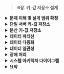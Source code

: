 > **6장. 키-값 저장소 설계**

<details>
  <summary><b>문제 이해 및 설계 범위 확정</b></summary>
  
  ---
    
  ## 문제 이해 및 설계 범위 확정
  
  ### **키-값 저장소(Key-Value Store)**
  
  - **비 관계형(Non-relational) 데이터베이스**
      - Amazon Dynamo, memcached, Redis 등
  - **Key**
      - 고유 식별자(Identifier)
      - 성능상의 이유로 키는 짧을수록 좋음
          - 일반 텍스트 키: `“last_logged_in_at”`
          - 해시 키 : `253DDEC4`
  - **Value**
      - 키-값 저장소는 값으로 무엇이 오든 상관하지 않음(`String`, `List`, `Object` …)
  - **Pair** : Key-Value 관계
  - `put(key, value)` : 키-값 쌍을 저장소에 저장
  - `get(key)` : 인자로 주어진 키의 값을 조회
  
  ### **문제 이해 및 설계 범위 확정**
  
  - 읽기, 쓰기, 메모리 사용량 사이의 균형 찾기
  - 데이터의 일관성과 가요성 사이에서 타협적 결정을 내린 설계
  - **ex)**
      - 키-값 쌍의 **크기는 10KB 이하**이다.
      - **큰 데이터**를 저장할 수 있어야 한다.
      - 높은 **가용성을 제공**해야 한다. 시스템은 장애가 있더라도 빨리 응답
      - 높은 **규모 확장성**을 제공해야 한다. 트래픽 양에 따라 자동적 서버 증설/삭제
      - **데이터 일관성 수준**은 조정이 가능해야 한다.
      - **응답 지연시간(latency)** 이 짧아야 한다.
  
  ---
</details>

<details>
  <summary><b>단일 서버 키-값 저장소</b></summary>
    
  ---
  
  ## 단일 서버 키-값 저장소
  
  ### **서버 1대만 사용하는 키-값 저장소 설계**
  
  - **키-값 쌍 전부를 메모리에 해시 테이블로 저장**
      - 빠른 속도를 보장
      - 모든 데이터를 메모리 안에 두기 불가능할 수 있음
  - **개선책**
      - 데이터 압축(Compression)
      - 자주 쓰이는 데이터만 메모리에 두고 나머지는 디스크에 저장
  - 많은 데이터를 저장하기 위해 **분산 키-값 저장소(Distributed Key-Value Store)** 필요
  
  ---
</details>

<details>
  <summary><b>분산 키-값 저장소</b></summary>

  ---
  
  ## 분산 키-값 저장소
  
  ### **분산 키-값 저장소(Distributed Key-Value Store)**
  
  - 키-값 쌍(Pair)을 **여러 서버에 분산** : 분산 해시 테이블이라고도 함
  - 설계 시 **CAP 정리** 이해 필요
  
  ### **CAP 정리**
  
  - **세 가지 요구사항을 동시에 만족하는 분산 시스템을 설계하는 것은 불가능**
      - **데이터 일관성(Consistency)**
          - 접속하는 모든 클라이언트는 **어떤 노드에서도 같은 데이터**를 보아야 함
      - **가용성(Availability)**
          - 접속하는 모든 클라이언트는 **일부 노드에 장애가 발생하더라도 항상 응답**
      - **파티션 감내(Partition Tolerance theorem)**
          - 파티션은 두 노드 사이에 통신 장애가 발생하였음을 의미
          - 네트워크에 **파티션이 생기더라도 시스템은 계속 동작**
  - **어떤 두 가지를 충족하려면 나머지 하나는 반드시 희생**
      
    <img src="https://github.com/user-attachments/assets/3f77f4c0-8ae4-4b64-a058-772895ba0776" width="400px"/>

      
  - **키-값 저장소 분류**
      - **CP 시스템**
          - 일관성 & 파티션 감내 지원
          - 가용성 희생
      - **AP 시스템**
          - 가용성 & 파티션 감내 지원
          - 데이터 일관성 희생
      - **CA 시스템(존재하지 않음)**
          - 일관성 & 가용성 지원
          - 파티션 감내 지원하지 않음
          - **분산 시스템은 반드시 파티션 문제를 감내할 수 있도록 설계**
              - 통상 네트워크 장애는 피할 수 없음
              - 실세계에 CA 시스템은 존재하지 않음
  
  ### **구체적 사례 : 세 대의 복제(Replica) 노드 n1, n2, n3**
  
  - 분산 시스템에서 데이터는 보통 여러 노드에 복제되어 보관
  - **이상적 상태**
      - 네트워크가 파티션되는 상황이 일어나지 않음
      - n1에 기록된 데이터는 자동적으로 n2와 n3에 복제
      - 데이터 일관성과 가용성 만족
      
    <img src="https://github.com/user-attachments/assets/51babc25-5202-4aa6-9683-3d367d4cb896" width="400px"/>

      
  - **실세계의 분산 시스템**
      - 분산 시스템은 파티션 문제를 피할 수 없음
      - 파티션 문제 발생 시 **일관성과 가용성 중 하나를 선택**해야 함
      
    <img src="https://github.com/user-attachments/assets/98fa7a0c-d192-4e0e-a02b-2311c483e51d" width="400px"/>

      
      - n1 또는 n2에 기록한 데이터는 n3에 전달되지 않음
      - n3에 기록되었으나 n1, n2에 전달되지 않은 데이터, n1, n2는 오래된 사본 가짐
      - **가용성 대신 일관성 선택(CP 시스템)**
          - 세 서버 사이의 데이터 불일치를 해결하기 위해 **n1, n2에 쓰기 연산 중단**
          - ex) 은행권 시스템은 데이터 일관성(C)을 양보하지 않음 : **오류 반환**
      - **일관성 대신 가용성 선택(AP 시스템)**
          - 낡은 데이터를 반환할 위험이 있더라도, **읽기 연산을 허용**
          - n1, n2는 계속 쓰기 연산을 허용, n3 복구 후 동기화
          
  
  ### **시스템 컴포넌트**
  
  - **키-값 저장소 구현에 사용될 핵심 컴포넌트 및 기술**
      - 데이터 파티션
      - 데이터 다중화(Replication)
      - 일관성(Consistency)
      - 일관성 불일치 해소(Inconsistency Resolution)
      - 장애 처리
      - 시스템 아키텍처 다이어그램
      - 쓰기 경로(Write Path)
      - 읽기 경로(Read Path)
      
  
  ---
  </details>

  <details>
    <summary><b>데이터 파티션</b></summary>
    
  ---
  
  ## 데이터 파티션
  
  ### **데이터 파티션**
  
  - **대규모 애플리케이션의 경우**
      - 전체 데이터를 한 대 서버에 넣기 불가능
      - 데이터를 **작은 파티션들로 분할** 후, 여러 대 서버에 저장
  - **파티션 분할 시 고려할 문제**
      - 데이터를 여러 서버에 고르게 분산할 수 있는가
      - 노드가 추가되거나 삭제될 때, 데이터의 이동을 최소화할 수 있는가
  - **안정 해시(Consistent Hash)**
      - 서버를 해시 링(Hash Ring) 위에 배치
      - 키를 링 위에 배치
      - 시계방향으로 순회하다 만나는 첫 번째 서버에 키-값 쌍 저장
          
        <img src="https://github.com/user-attachments/assets/5269a59e-b008-4976-a1e9-883c90095b36" width="400px"/>

          
  - **안정 해시를 사용한 데이터 파티션 장점**
      - **규모 확장 자동화(Automatic Scaling)**
          - 시스템 부하에 따라 서버가 자동으로 추가 / 삭제
      - **다양성(Heterogeneity)**
          - 각 서버의 용량에 맞게 가상 노드(Virtual Node)의 수를 조정할 수 있음
          - 고성능 서버는 더 많은 가상 노드를 갖도록 설정
  
  ---
  </details>

  <details>
    <summary><b>데이터 다중화</b></summary>
    
  ---
  
  ## 데이터 다중화
  
  ### **데이터 다중화**
  
  - **데이터를 N개 서버에 비동기적으로 다중화(Replication)**
      - 높은 가용성과 안정성 확보
      - N은 튜닝 가능한 값
  - **N개 서버를 선정하는 방법**
      - Key의 위치로부터 **시계방향으로 순회**하면서, **첫 N개 서버에 사본 저장**
      - 가상 노드 사용 시 문제 : **같은 물리 서버를 중복 선택**
          - 같은 데이터 센터 노드 : 정전, 네트워크 이슈, 자연재해를 동시에 겪음
          - 같은 물리 서버를 중복 선택하지 않도록 해야 함
          - 데이터의 사본은 다른 센터의 서버에 보관, 센터들은 고속 네트워크로 연결
      
    <img src="https://github.com/user-attachments/assets/3bc9e0ff-4228-4e99-94df-d1fa3539c591" width="400px"/>
  
  ---
    
  </details>

  <details>
    <summary><b>데이터 일관성</b></summary>
  
  ---
  
  ## 데이터 일관성
  
  ### **데이터 일관성**
  
  - **여러 노드에 다중화된 데이터는 적절히 동기화 필요**
  - **정족수 합의(Quorum Consensus) 프로토콜**
      - 읽기/쓰기 연산 모두에 일관성 보장 가능
      - $N$ : 사본 개수
      - $W$
          - 쓰기 연산에 대한 정족수
          - 쓰기 연산 성공으로 간주되기 위해 **적어도 $W$개 서버 쓰기 연산 성공 응답**
      - $R$
          - 읽기 연산에 대한 정족수
          - 읽기 연산 성공으로 간주되기 위해 **적어도 $R$개 서버 읽기 연산 성공** **응답**
  - **예제) $N=3$**
      
    <img src="https://github.com/user-attachments/assets/02e8fb12-932e-4c1c-929d-75a0126791a9" width="400px"/>

      
      - **중재자(Coordinator)**
          - $W=1$는 중재자가 최소 한 대 서버로부터 쓰기 성공 응답 필요로 함을 의미
          - ex) $s1$으로부터 성공 응답 시, $s2, s3$의 응답을 기다릴 필요 없음
          - 중재자는 클라이언트와 노드 사이에서 **프록시(Proxy) 역할**
      - $W=1 or R=1$
          - 중재자는 한 대 서버로부터의 응답만 받으면 되니 응답 속도가 빠름
      - $W ≥1 or R≥1$
          - 시스템이 보여주는 데이터 일관성의 수준 향상
          - 중재자의 응답 속도는 가장 느린 서버로부터의 응답을 기다려야 하므로 느려짐
      - $W+R > N$
          - **강한 일관성(Strong Consistency) 보장**
          - 일관성을 보증할 최신 데이터를 **가진 노드가 최소 하나는 겹침**
  - **요구되는 일관성 수준에 따른 시스템의 구성**
      - $R=1, W=N$ : 빠른 읽기 연산에 최적화된 시스템
      - $W=1, R=N$ : 빠른 쓰기 연산에 최적화된 시스템
      - $W+R > N$ : 강한 일관성이 보장됨(보통 $N=3, W=R=2$)
      - $W+R ≤ N$ : 강한 일관성이 보장되지 않음
  
  ### 1️⃣ **일관성 모델(Consitency Model)**
  
  - 키-값 저장소를 설계할 때 고려해야할 요소
  - 데이터 일관성의 수준을 결정
  - **강한 일관성(Strong Consistency)**
      - 모든 읽기 연산은 가장 최근에 갱신된 결과를 반환
      - 클라이언트는 **절대로 낡은(Out-of-date) 데이터를 보지 못함**
      - 모든 사본에 현재 쓰기 연산의 결과가 반영될 때까지 해당 데이터의 읽기/쓰기 금지
      - 고가용성 시스템에는 적합하지 않음 : 새 요청의 처리가 중단됨
  - **약한 일관성(Weak Consistency)**
      - 읽기 연산은 가장 최근에 갱신된 결과를 반환하지 못할 수 있음
  - **최종 일관성(Eventual Consistency)**
      - 약한 일관성의 한 형태
      - 갱신 결과가 결국에는 모든 사본에 반영(동기화)되는 모델
      - **쓰기 연산이 병렬적 발생** 상황에 데이터의 일관성이 깨질 수 있음 : **클라이언트가 해결**
      - DynamoDB, Cassandra
  
  ### **2️⃣ 비 일관성 해소 기법: 데이터 버저닝**
  
  - **데이터를 다중화하면 가용성 증가, 사본 간 일관성이 깨질 가능성 증가**
      - **버저닝(Versioning)**
          - 데이터 변경 시 해당 데이터의 **새 버전을 생성**
          - 각 버전의 데이터는 변경 불가능(**Immutable**)
  - **예시) 데이터 일관성이 깨지는 상황**
      
    <img src="https://github.com/user-attachments/assets/baf84eb3-6d09-4d62-86b0-f5cb324064f3" width="400px"/>

      
      - 어떤 데이터의 사본이 노드 **n1**과 **n2**에 보관
      - 데이터를 가져오려는 **서버 1**과 **서버 2**는 `get(”name”)`을 통해 `“john"`을 조회
      
    <img src="https://github.com/user-attachments/assets/68e4511d-c2ab-4df5-9e88-019df936c05f" width="400px"/>

      
      - 서버 1 :  `“name”`에 연결된 값을 `“johnSanFrancisco”`로 변경, **v1**
      - 서버 2 : `“name”`에 연결된 값을 `“johnNewYork”`으로 변경, **v2**
      - 두 **연산이 동시에** 이뤄지고 **충돌(Conflict)**하는 값이 되었음
      - 충돌 발견/해결할 버저닝 시스템이 필요 : **벡터 시계(Vector ClocK)**
  
  ### 3️⃣ **벡터 시계(Vector Clock)**
  
  - **[서버, 버전]의 순서쌍을 데이터에 매단 것**
  - 어떤 버전이 선행/후행 버전인지, 다른 버전과 충돌이 있는지 판별
  - **$D([S1, v1], [S2, v2], … [Sn, vn]$**
      - $D$ : 데이터
      - $S$ : 서버 번호
      - $v$ : 버전 카운터
  - **데이터 $D$를 서버 $Si$에 기록**
      - $[Si, vi]$가 있으면, $vi$를 증가
      - 그렇지 않으면 새 항목 $[Si, 1]$을 생성
  
  <img src="https://github.com/user-attachments/assets/3a05b221-6d9c-4e9b-aee6-4c82f11a647f" width="400px"/>

  
  1. **클라이언트가 데이터 $D1$을 기록**
      - 서버 $Sx$가 연산을 처리
      - 벡터 시계 ; $D1([Sx, 1])$
  2. **다른 클라이언트가 $D1$을 읽고 업데이트**
      - 같은 서버 $Sx$가 쓰기 연산 처리
      - 벡터 시계 : $D2([Sx, 2])$
  3. **다른 클라이언트가 $D2$를 읽고 업데이트**
      - 다른 서버 $Sy$가 쓰기 연산 처리
      - 벡터 시계 : $D3([Sx, 2], [Sy, 1])$
  4. **또 다른 클라이언트가 $D2$를 읽고 갱신**
      - 다른 서버 $Sz$가 쓰기 연산 처리
      - 백터 시계 : $D4([Sx, 2], [Sy, 1], [Sz, 1])$
  5. **어떤 클라이언트가 $D3$, $D4$를 읽음**
      - 데이터 간 충돌 확인
      - 클라이언트가 충돌 해결 후 서버 기록
      - 서버 $Sx$가 쓰기 연산 처리
      - $D5([Sx, 3], [Sy, 1], [Sz, 1])$
  - **충돌 판단**
      - 버전 $X$에 포함된 모든 구성요소 값 $≤$ 버전 $Y$에 포함된 모든 구성요소 값
      - ex)
          - $X: \$ $D([s0,1], [s1, 1])$
          - $Y: \$ $D([s0, 1], [s1, 2])$
          - $X$는 $Y$의 이전 버전, **충돌 없음**
  - **벡터 시계를 이용한 충돌 감지 / 해소 단점**
      - **충돌 관련 로직이 클라이언트에 포함되어야 함**
          - 클라이언트 구현 복잡해짐
      - **[서버, 버전] 순서쌍의 개수가 너무 빨리 증가**
          - 임계치(Threshold) 설정
          - 오래된 순서쌍을 벡터 시계에서 제거 : 버전 간 선후 관계가 정확하게 결정될 수 없음
      - Amazon DynamoDB 실제 서비스에 문제가 발견된 적 없음 : **사용해도 괜찮은 솔루션**
  
  ---
  </details>

  <details>
    <summary><b>장애 처리</b></summary>
    
  ---
  
  ## 장애 처리
  
  ### **장애 처리**
  
  - 대다수 대규모 시스템에서 장애는 흔하게 벌어지는 사건
  - 장애를 어떻게 처리할 것인지는 중요한 문제
      - **장애 감지(Failure Detection)**
      - **장애 해소(Failure Resolution)**
      
  
  ### 장애 감지
  
  - **분산 시스템에는 두 대 이상의 서버가 똑같이 서버 A의 장애를 보고해야 실제 장애로 간주**
  - **모든 노드 사이에 멀티캐스팅(Multicasting) 채널 구축**
      - 서버 장애를 감지하는 가장 손쉬운 방법
      - 서버가 많은 때는 비효율적
      
    <img src="https://github.com/user-attachments/assets/61e06ca7-7425-4869-aad9-652df20e5e1e" width="400px"/>

      
  - **가십 프로토콜(Gossip Protocol)**
      - 분산형 장애 감지(Decentralized Failure Detection) 솔루션
      - 멀티캐스팅 채널 구축 방법보다 효율적
      
    <img src="https://github.com/user-attachments/assets/8bbc8cf7-0b1a-4a56-85f0-3026cecdafa7" width="400px"/>

      
      - 각 노드는 **멤버십 목록(Membership List)**을 유지
          - 각 **멤버 ID**와 그 **박동 카운터(Heartbeat Counter)** 쌍의 목록
      - 각 노드는 주기적으로 자신의 **박동 카운터를 증가**
      - 각 노드는 무작위로 선정된 노드들에게 자기 **박동 카운터 목록을 보냄**
      - 박동 카운터 목록을 받은 노드는 **멤버십 목록을 최신 값으로 갱신**
      - 어떤 멤버의 박동 카운터값이 **지정된 시간동안 갱신되지 않는 경우**
          - 해당 멤버는 **장애(Offline) 상태**로 간주
  
  ### **일시적 장애 처리**
  
  - **가십 프로토콜로 장애를 감지한 시스템은 가용성을 보장하기 위한 조치 필요**
  - **엄격한 정족수(Strict Quorum) 접근법**
      - 읽기와 쓰기 연산을 금지
  - **느슨한 정족수(Sloppy Quorum) 접근법**
      - 건강한 서버를 해시 링에서 선택
          - **쓰기 연산을 수행할 $W$개 서버**
          - **읽기 연산을 수행할 $R$개 서버**
      - 장애 상태인 서버는 무시
  - **단서 후 임시 위탁(Hinted Handoff) 기법**
      - 네트워크나 서버 문제로 장애 상태인 서버로 가는 요청은 **다른 서버가 잠시 맡아 처리**
      - 발생한 변경사항은 해당 서버가 **복구되었을 때 일괄 반영**, 데이터 일관성 보존
      - 임시로 쓰기 연산을 처리한 서버에는 **단서(hint)**를 남겨둠
      
    <img src="https://github.com/user-attachments/assets/a690038f-e45e-445b-b060-dc094febf4ac" width="400px"/>

      
      - 장애 상태인 $s2$로의 읽기 및 쓰기 연산은 일시적으로 노드 $s3$가 처리
      - $s2$가 복구되면 $s3$는 갱신된 데이터를 $s2$로 인계
  
  ### **영구 장애 처리**
  
  - **단서 후 임시 위탁 기법 :  일시적 장애를 처리**
  - **반-엔트로피(Anti-entropy) 프로토콜 : 영구적인 노드의 장애 상태 처리**
      - 사본들을 비교하여 최신 버전으로 갱신
      - **머클 트리 :** 사본 간의 일관성 상태 탐지, 전송 테이터의 양을 줄이기 위해 사용
  - **머클 트리(Merkle Tree)**
      - **해시 트리(Hash Tree)라고 불림**
      - 각 노드에 **해시 값을 레이블**로 붙여두는 트리
          - 그 자식 노드들에 보관된 값의 해시 값(자식 노드가 Leaf 노드인 경우)
          - 자식 노드들의 레이블로부터 계산된 해시 값
      - 대규모 자료 구조의 내용을 효과적, 보안상 안전한 방법으로 **검증(Verfication)** 가능
  - **머클 트리 만들기**
      - ex) 키 공간(key Space) $1$ ~ $12$
      - 1️⃣ **키 공간을 버킷(Bucket)으로 나누기**
          
        <img src="https://github.com/user-attachments/assets/006025c0-1c44-400a-8f14-fc9c2bcd9646" width="400px"/>

          
          - ex) 4개 버킷
      - **2️⃣ 해시 값 계산**
          - 버킷에 포함된 각 키에 **균등 분포 해시(Uniform Hash) 함수** 적용
          
        <img src="https://github.com/user-attachments/assets/f0d71836-0426-4061-b5ec-280db84d6349" width="400px"/>

          
      - **3️⃣ 버킷별로 해시 값 계산 후, 해시 값을 레이블로 갖는 노드 만들기**
          
        <img src="https://github.com/user-attachments/assets/60f62ba8-798b-4d86-93b7-4f28e8f52efb" width="400px"/>

          
      - **4️⃣ 이진 트리 구성**
          - 자식 노드의 레이블로부터 새로운 해시 값 계산
          - 이진 트리를 상향식으로 구성
          
        <img src="https://github.com/user-attachments/assets/981ce756-1d50-4846-84f2-108993e20a95" width="400px"/>

          
  - **머클 트리 비교**
      - **루트(Root) 노드의 해시 값 비교**
          - 일치한다면, 두 서버는 같은 데이터
          - 다른 경우
              - 왼쪽 자식 노드 해시 값 비교
              - 오른쪽 자식 노드 해시 값 비교
              - **다른 데이터를 가지는 버킷을 찾아 동기화**
  - **장점**
      - 두 서버에 보관된 **데이터의 총량과 무관**하게 동기화
      - 동기화해야하는 데이터의 양은 **실제 존재하는 차이의 크기**에 비례
          - But, 실제 시스템의 경우 버킷 하나의 크기는 꽤 큼
          - ex) 10억(1B)개 키, 백만(1M)개 버킷 : **하나의 버킷은 $1,000$개 키 관리**
      
  
  ### **데이터 센터 장애 처리**
  
  - **다양한 이유**로 장애가 발생할 수 있음
      - 정전
      - 네트워크 장애
      - 자연재해
  - **데이터를 여러 데이터 센터에 다중화하는 것이 중요**
      - 한 데이터 센터가 완전히 망가져도 다른 데이터 센터에 보관된 데이터 이용
  
  ---
  </details>

  <details>
    <summary><b>시스템 아키텍처 다이어그램</b></summary>
    
  ---
  
  ## 시스템 아키텍처 다이어그램
  
  ### 키-값 저장소 아키텍처 다이어그램
  
  - **주요 기능**
      - 클라이언트는 키-값 저장소가 제공하는 **두 가지 단순한 API**와 통신
          - `get(key)`
          - `put(key, value)`
      - **중재자(Coordinator)** 는 클라이언트에게 **키-값 저장소에 대한 프록시(Proxy)** 역할 노드
      - 노드는 안정 해시(Consistenct Hash)의 **해시 링(Hash Ring) 위에 분포**
          
        <img src="https://github.com/user-attachments/assets/51b44a40-b49e-4679-be83-a6e23ac9845c" width=""/>

          
      - 노드를 자동으로 추가/삭제 할 수 있도록, **시스템은 완전히 분산(Decentralized)**
      - 데이터는 여러 노드에 **다중화**
      - 모든 노드가 같은 책임, **SPOF(Single Point Of Failure)는 존재하지 않음**
  - **완전히 분산된 설계를 채택**
      
    <img src="https://github.com/user-attachments/assets/b3852ca4-3e48-402a-bb74-251fabdac1d4" width="400px"/>

      
      - 모든 노드는 제시된 기능 전부를 지원해야 함
  
  ### 쓰기 경로 *with Cassandra*
  
  - **쓰기 요청이 특정 노드에 전달**
      
    <img src="https://github.com/user-attachments/assets/aa4957c9-8acc-41b3-b87e-9c08cfbc9b93" width="400px"/>

      
      - **1️⃣ 쓰기 요청이 커밋 로그(Commit Log) 파일에 기록**
      - **2️⃣ 데이터가 메모리 캐시에 기록**
      - **3️⃣ 메모리 캐시가 가득차거나 임계치에 도달하면 데이터는 디스크의 SSTable에 기록**
          - SST(Sorted-String Table)
          - <키, 값>의 순서쌍을 정렬된 리스트 형태로 관리하는 테이블
  
  ### 읽기 경로 *with Cassandra*
  
  - **읽기 요청이 특정 노드에 전달**
  - **1️⃣ 데이터가 메모리 캐시에 있는지 확인**
      
    <img src="https://github.com/user-attachments/assets/2d1fcac7-a318-4faf-a1b0-0e5b72856678" width="400px"/>

      
  - **2️⃣데이터가 메모리 캐시에 있다면 해당 데이터를 클라이언트에 반환**
  - **3️⃣ 데이터가 메모리에 없는 경우에는 디스크에서 가져옴**
      - 어느 SSTable에 찾는 키가 있는지 알아내기 위해 **블룸 필터(Bloom Filter)** 사용
      
    <img src="https://github.com/user-attachments/assets/61eafc7a-5599-4d21-be09-04f240b03563" width="400px"/>

      
      - 데이터가 메모리에 있는지 검사
      - 데이터가 메모리에 없으므로 블룸 필터 검사
      - 블룸 필터를 통해 어떤 SSTable에 키가 보관되어 있는지 확인
      - SSTable에서 데이터를 가져옴
      - 해당 데이터를 클라이언트에게 반환
  
  ---
  </details>

  <details>
    <summary><b>요약</b></summary>
  
  ---
  
  ## 요약
  
  ### **분산 키-값 저장소가 가져야 하는 기능과 구현하기 위한 기술**
  
  <img src="https://github.com/user-attachments/assets/088d8f62-01b4-418a-a253-af6bcd755cfc" width="400px"/>

  
  ---
  </details>
